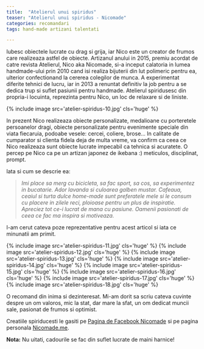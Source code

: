 ```yaml
---
title:  "Atelierul unui spiridus"
teaser: "Atelierul unui spiridus - Nicomade"
categories: recomandari
tags: hand-made artizani talentati

---
```


Iubesc obiectele lucrate cu drag si grija, iar Nico este un creator de frumos care realizeaza astfel de obiecte.
Artizanul anului in 2015, premiu acordat de catre revista Atelierul, Nico aka Nicomade, si-a inceput calatoria in lumea handmade-ului prin 2010 cand isi realiza bijuterii din lut polimeric pentru ea, ulterior confectionand la cererea colegilor de munca.
A experimentat diferite tehnici de lucru, iar in 2013 a renuntat definitiv la job pentru a se dedica trup si suflet pasiunii pentru handmade.
Atelierul spiridusesc din propria-i locuinta, reprezinta pentru Nico, un loc de relaxare si de liniste.

{% include image src='atelier-spiridus-10.jpg' cls='huge' %}

In prezent Nico realizeaza obiecte personalizate, medalioane cu porteretele persoanelor dragi, obiecte personalizate pentru evenimente speciale din viata fiecaruia, podoabe vesele: cercei, coliere, brose…
In calitate de cumparator si clienta fidela deja de multa vreme, va confirm ca ceea ce Nico realizeaza sunt obiecte lucrate impecabil ca tehnica si acuratete.
O percep pe Nico ca pe un artizan japonez de ikebana :) meticulos, disciplinat, prompt.

Iata si cum se descrie ea:

> *Imi place sa merg cu bicicleta, sa fac sport, sa cos, sa experimentez in bucatarie.
> Ador lavanda si culoarea galben mustar.
> Cafeaua, ceaiul si turta dulce home-made sunt preferatele mele si le consum cu placere in zilele reci, ploioase pentru un plus de inspiratie.
> Apreciez tot ce-i lucrat de mana cu pasiune. Oamenii pasionati de ceea ce fac ma inspira si motiveaza.*

I-am cerut cateva poze reprezentative pentru acest articol si iata ce minunatii am primit.

{% include image src='atelier-spiridus-11.jpg' cls='huge' %}
{% include image src='atelier-spiridus-12.jpg' cls='huge' %}
{% include image src='atelier-spiridus-13.jpg' cls='huge' %}
{% include image src='atelier-spiridus-14.jpg' cls='huge' %}
{% include image src='atelier-spiridus-15.jpg' cls='huge' %}
{% include image src='atelier-spiridus-16.jpg' cls='huge' %}
{% include image src='atelier-spiridus-17.jpg' cls='huge' %}
{% include image src='atelier-spiridus-18.jpg' cls='huge' %}

O recomand din inima si dezinteresat. Mi-am dorit sa scriu cateva cuvinte despre un om valoros, mic la stat, dar mare la sfat, un om dedicat muncii sale, pasionat de frumos si optimist.

Creatiile spiriducesti le gasiti pe [Pagina de Facebook Nicomade](https://www.facebook.com/nicomadero-158364987540717/) si pe pagina personala [Nicomade.me](http://nicomade.me).

**Nota:** Nu uitati, cadourile se fac din suflet lucrate de maini harnice!


